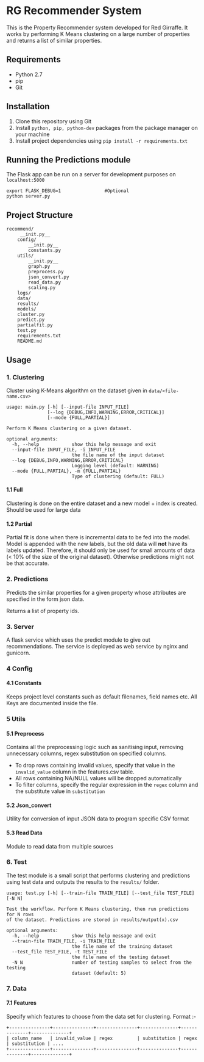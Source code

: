 RG Recommender System
=====================
This is the Property Recommender system developed for Red Girraffe. It works by performing K Means clustering on a large number of properties and returns a list of similar properties.

## Requirements
* Python 2.7
* pip
* Git

## Installation
1. Clone this repository using Git
2. Install `python, pip, python-dev` packages from the package manager on your machine
3. Install project dependencies using  `pip install -r requirements.txt`

## Running the Predictions module
The Flask app can be run on a server for development purposes on `localhost:5000`
```
export FLASK_DEBUG=1                #Optional
python server.py
```

## Project Structure
```
recommend/
     __init.py__
    config/
        __init.py__
        constants.py
    utils/
        __init.py__
        graph.py
        preprocess.py
        json_convert.py
        read_data.py
        scaling.py
    logs/
    data/
    results/
    models/
    cluster.py
    predict.py
    partialfit.py
    test.py
    requirements.txt
    README.md
```

## Usage
### 1. Clustering
Cluster using K-Means algorithm on the dataset given in `data/<file-name.csv>`
```
usage: main.py [-h] [--input-file INPUT_FILE]
               [--log {DEBUG,INFO,WARNING,ERROR,CRITICAL}]
               [--mode {FULL,PARTIAL}]

Perform K Means clustering on a given dataset.

optional arguments:
  -h, --help            show this help message and exit
  --input-file INPUT_FILE, -i INPUT_FILE
                        the file name of the input dataset
  --log {DEBUG,INFO,WARNING,ERROR,CRITICAL}
                        Logging level (default: WARNING)
  --mode {FULL,PARTIAL}, -m {FULL,PARTIAL}
                        Type of clustering (default: FULL)
```
#### 1.1 Full
Clustering is done on the entire dataset and a new model + index is created. Should be used for large data

#### 1.2 Partial
Partial fit is done when there is incremental data to be fed into the model. Model is appended with the new labels, but the old data will **not** have its labels updated. Therefore, it should only be used for small amounts of data (< 10% of the size of the original dataset). Otherwise predictions might not be that accurate.

### 2. Predictions
Predicts the similar properties for a given property whose attributes are specified in the form json data.

Returns a list of property ids.

### 3. Server
A flask service which uses the predict module to give out recommendations.
The service is deployed as web service by nginx and gunicorn.

### 4 Config
#### 4.1 Constants
Keeps project level constants such as default filenames, field names etc. All Keys are documented inside the file.

### 5 Utils
#### 5.1 Preprocess
Contains all the preprocessing logic such as sanitising input, removing unnecessary columns, regex substitution on specified columns.

* To drop rows containing invalid values, specify that value in the `invalid_value` column in the features.csv table.
* All rows containing NA/NULL values will be dropped automatically
* To filter columns, specify the regular expression in the `regex` column and the substitute value in `substitution`

#### 5.2 Json_convert
Utility for conversion of input JSON data to program specific CSV format

#### 5.3 Read Data
Module to read data from multiple sources

### 6. Test
The test module is a small script that performs clustering and predictions using test data and outputs the results to the `results/` folder.
```
usage: test.py [-h] [--train-file TRAIN_FILE] [--test_file TEST_FILE] [-N N]

Test the workflow. Perform K Means clustering, then run predictions for N rows
of the dataset. Predictions are stored in results/output(x).csv

optional arguments:
  -h, --help            show this help message and exit
  --train-file TRAIN_FILE, -i TRAIN_FILE
                        the file name of the training dataset
  --test_file TEST_FILE, -t TEST_FILE
                        the file name of the testing dataset
  -N N                  number of testing samples to select from the testing
                        dataset (default: 5)
```

### 7. Data
#### 7.1 Features
Specify which features to choose from the data set for clustering. Format :-
```
+---------------+---------------+---------------+--------------+--------------+--------------+
| column_name   | invalid_value | regex         | substitution | regex        | substitution | ....
+---------------+---------------+---------------+--------------+--------------+--------------+
```